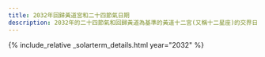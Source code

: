 ```yaml
---
title: 2032年回歸黃道宮和二十四節氣日期
description: 2032年的二十四節氣和回歸黃道為基準的黃道十二宮(又稱十二星座)的交界日期，常見於西洋占星術和星座運程
---
```

{% include_relative _solarterm_details.html year="2032" %}
